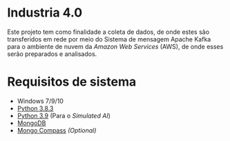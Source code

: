 # Industria 4.0

Este projeto tem como finalidade a coleta de dados, de onde estes são transferidos em rede por meio do Sistema de mensagem Apache Kafka para o ambiente de nuvem da *Amazon Web Services* (AWS), de onde esses serão preparados e analisados.

# Requisitos de sistema
- Windows 7/9/10
- [Python 3.8.3](https://www.python.org/downloads/release/python-383/)
- [Python 3.9](https://www.python.org/downloads/release/python-390/) (Para o *Simulated AI*)
- [MongoDB](https://www.mongodb.com/)
- [Mongo Compass](https://www.mongodb.com/products/compass) *(Optional)*



